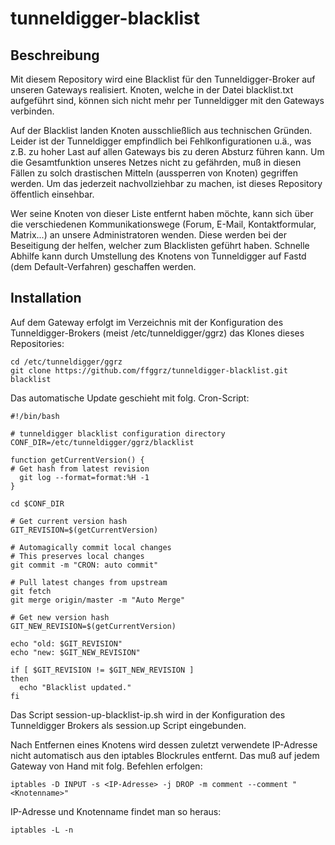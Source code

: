 # tunneldigger-blacklist

## Beschreibung
Mit diesem Repository wird eine Blacklist für den Tunneldigger-Broker auf
unseren Gateways realisiert. Knoten, welche in der Datei blacklist.txt
aufgeführt sind, können sich nicht mehr per Tunneldigger mit den Gateways
verbinden.

Auf der Blacklist landen Knoten ausschließlich aus technischen Gründen. Leider
ist der Tunneldigger empfindlich bei Fehlkonfigurationen u.ä., was z.B. zu hoher
Last auf allen Gateways bis zu deren Absturz führen kann. Um die Gesamtfunktion
unseres Netzes nicht zu gefährden, muß in diesen Fällen zu solch drastischen
Mitteln (aussperren von Knoten) gegriffen werden. Um das jederzeit
nachvollziehbar zu machen, ist dieses Repository öffentlich einsehbar.

Wer seine Knoten von dieser Liste entfernt haben möchte, kann sich über die
verschiedenen Kommunikationswege (Forum, E-Mail, Kontaktformular, Matrix...)
an unsere Administratoren wenden. Diese werden bei der Beseitigung der helfen,
welcher zum Blacklisten geführt haben. Schnelle Abhilfe kann durch Umstellung des
Knotens von Tunneldigger auf Fastd (dem Default-Verfahren) geschaffen werden.

## Installation
Auf dem Gateway erfolgt im Verzeichnis mit der Konfiguration des
Tunneldigger-Brokers (meist /etc/tunneldigger/ggrz) das Klones dieses
Repositories:
```
cd /etc/tunneldigger/ggrz
git clone https://github.com/ffggrz/tunneldigger-blacklist.git blacklist
```
Das automatische Update geschieht mit folg. Cron-Script:

```
#!/bin/bash

# tunneldigger blacklist configuration directory
CONF_DIR=/etc/tunneldigger/ggrz/blacklist

function getCurrentVersion() {
# Get hash from latest revision
  git log --format=format:%H -1
}

cd $CONF_DIR

# Get current version hash
GIT_REVISION=$(getCurrentVersion)

# Automagically commit local changes
# This preserves local changes
git commit -m "CRON: auto commit"

# Pull latest changes from upstream
git fetch
git merge origin/master -m "Auto Merge"

# Get new version hash
GIT_NEW_REVISION=$(getCurrentVersion)

echo "old: $GIT_REVISION"
echo "new: $GIT_NEW_REVISION"

if [ $GIT_REVISION != $GIT_NEW_REVISION ]
then
  echo "Blacklist updated."
fi
```

Das Script session-up-blacklist-ip.sh wird in der Konfiguration des
Tunneldigger Brokers als session.up Script eingebunden.

Nach Entfernen eines Knotens wird dessen zuletzt verwendete IP-Adresse nicht
automatisch aus den iptables Blockrules entfernt. Das muß auf jedem Gateway von
Hand mit folg. Befehlen erfolgen:

```
iptables -D INPUT -s <IP-Adresse> -j DROP -m comment --comment "<Knotenname>"
```

IP-Adresse und Knotenname findet man so heraus:
```
iptables -L -n
```
